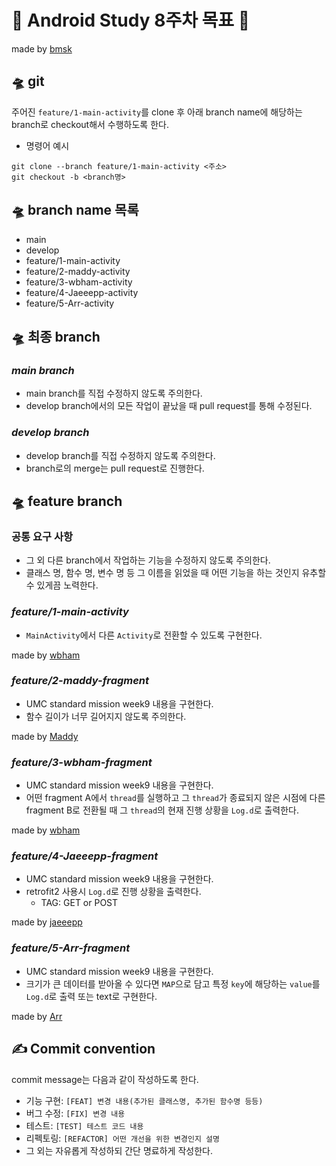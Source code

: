 # 🌈 Android Study 8주차 목표 🌈
made by [bmsk](https://github.com/YiBeomSeok)

## 🛸 git
주어진 `feature/1-main-activity`를 clone 후 아래 branch name에 해당하는 branch로 checkout해서 수행하도록 한다.
- 명령어 예시
```shell
git clone --branch feature/1-main-activity <주소>
git checkout -b <branch명>
```

## 🛸 branch name 목록
- main
- develop
- feature/1-main-activity
- feature/2-maddy-activity
- feature/3-wbham-activity
- feature/4-Jaeeepp-activity
- feature/5-Arr-activity

## 🛸 최종 branch

### ***main branch***
- main branch를 직접 수정하지 않도록 주의한다.
- develop branch에서의 모든 작업이 끝났을 때 pull request를 통해 수정된다.

### ***develop branch***
- develop branch를 직접 수정하지 않도록 주의한다.
- branch로의 merge는 pull request로 진행한다.

## 🛸 feature branch

### 공통 요구 사항
- 그 외 다른 branch에서 작업하는 기능을 수정하지 않도록 주의한다.
- 클래스 명, 함수 명, 변수 명 등 그 이름을 읽었을 때 어떤 기능을 하는 것인지 유추할 수 있게끔 노력한다.

### ***feature/1-main-activity***
- `MainActivity`에서 다른 `Activity`로 전환할 수 있도록 구현한다.

made by [wbham](https://github.com/YiBeomSeok)

### ***feature/2-maddy-fragment***
- UMC standard mission week9 내용을 구현한다.
- 함수 길이가 너무 길어지지 않도록 주의한다.

made by [Maddy](https://github.com/MADElinessss)

### ***feature/3-wbham-fragment***
- UMC standard mission week9 내용을 구현한다.
- 어떤 fragment A에서 `thread`를 실행하고 그 `thread`가 종료되지 않은 시점에 다른 fragment B로 전환될 때 그 `thread`의 현재 진행 상황을 `Log.d`로 출력한다.

made by [wbham](https://github.com/WooBinHam)

### ***feature/4-Jaeeepp-fragment***
- UMC standard mission week9 내용을 구현한다.
- retrofit2 사용시 `Log.d`로 진행 상황을 출력한다.
  - TAG: GET or POST

made by [jaeeepp](https://github.com/Jaeeepp)

### ***feature/5-Arr-fragment***
- UMC standard mission week9 내용을 구현한다.
- 크기가 큰 데이터를 받아올 수 있다면 `MAP`으로 담고 특정 `key`에 해당하는 `value`를 `Log.d`로 출력 또는 text로 구현한다.

made by [Arr](https://github.com/LeeGa00)

## ✍ Commit convention
commit message는 다음과 같이 작성하도록 한다.
- 기능 구현: `[FEAT] 변경 내용(추가된 클래스명, 추가된 함수명 등등)`
- 버그 수정: `[FIX] 변경 내용`
- 테스트: `[TEST] 테스트 코드 내용`
- 리펙토링: `[REFACTOR] 어떤 개선을 위한 변경인지 설명`
- 그 외는 자유롭게 작성하되 간단 명료하게 작성한다.